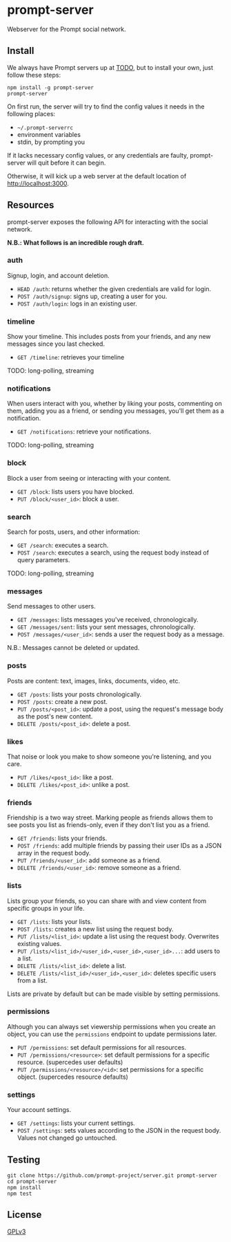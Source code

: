 # prompt-server

Webserver for the Prompt social network.

## Install

We always have Prompt servers up at [TODO](#TODO), but to install your own, just follow these steps:

    npm install -g prompt-server
    prompt-server

On first run, the server will try to find the config values it needs in the following places:

* `~/.prompt-serverrc`
* environment variables
* stdin, by prompting you

If it lacks necessary config values, or any credentials are faulty, prompt-server will quit before it can begin.

Otherwise, it will kick up a web server at the default location of <http://localhost:3000>.

## Resources

prompt-server exposes the following API for interacting with the social network.

**N.B.: What follows is an incredible rough draft.**

### auth

Signup, login, and account deletion.

* `HEAD /auth`: returns whether the given credentials are valid for login.
* `POST /auth/signup`: signs up, creating a user for you.
* `POST /auth/login`: logs in an existing user.

### timeline

Show your timeline. This includes posts from your friends, and any new messages since you last checked.

* `GET /timeline`: retrieves your timeline

TODO: long-polling, streaming

### notifications

When users interact with you, whether by liking your posts, commenting on them, adding you as a friend, or sending you messages, you'll get them as a notification.

* `GET /notifications`: retrieve your notifications.

TODO: long-polling, streaming

### block

Block a user from seeing or interacting with your content.

* `GET /block`: lists users you have blocked.
* `PUT /block/<user_id>`: block a user.

### search

Search for posts, users, and other information:

* `GET /search`: executes a search.
* `POST /search`: executes a search, using the request body instead of query parameters.

TODO: long-polling, streaming

### messages

Send messages to other users.

* `GET /messages`: lists messages you've received, chronologically.
* `GET /messages/sent`: lists your sent messages, chronologically.
* `POST /messages/<user_id>`: sends a user the request body as a message.

N.B.: Messages cannot be deleted or updated.

### posts

Posts are content: text, images, links, documents, video, etc.

* `GET /posts`: lists your posts chronologically.
* `POST /posts`: create a new post.
* `PUT /posts/<post_id>`: update a post, using the request's message body as the post's new content.
* `DELETE /posts/<post_id>`: delete a post.

### likes

That noise or look you make to show someone you're listening, and you care.

* `PUT /likes/<post_id>`: like a post.
* `DELETE /likes/<post_id>`: unlike a post.

### friends

Friendship is a two way street. Marking people as friends allows them to see posts you list as friends-only, even if they don't list you as a friend.

* `GET /friends`: lists your friends.
* `POST /friends`: add multiple friends by passing their user IDs as a JSON array in the request body.
* `PUT /friends/<user_id>`: add someone as a friend.
* `DELETE /friends/<user_id>`: remove someone as a friend.

### lists

Lists group your friends, so you can share with and view content from specific groups in your life.

* `GET /lists`: lists your lists.
* `POST /lists`: creates a new list using the request body.
* `PUT /lists/<list_id>`: update a list using the request body. Overwrites existing values.
* `PUT /lists/<list_id>/<user_id>,<user_id>,<user_id>...`: add users to a list.
* `DELETE /lists/<list_id>`: delete a list.
* `DELETE /lists/<list_id>/<user_id>,<user_id>`: deletes specific users from a list.

Lists are private by default but can be made visible by setting permissions.

### permissions

Although you can always set viewership permissions when you create an object, you can use the `permissions` endpoint to update permissions later.

* `PUT /permissions`: set default permissions for all resources.
* `PUT /permissions/<resource>`: set default permissions for a specific resource. (supercedes user defaults)
* `PUT /permissions/<resource>/<id>`: set permissions for a specific object. (supercedes resource defaults)

### settings

Your account settings.

* `GET /settings`: lists your current settings.
* `POST /settings`: sets values according to the JSON in the request body. Values not changed go untouched.

## Testing

    git clone https://github.com/prompt-project/server.git prompt-server
    cd prompt-server
    npm install
    npm test

## License

[GPLv3](http://opensource.org/licenses/GPL-3.0)
